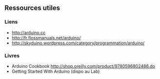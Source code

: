 ## Ressources utiles
### Liens
- http://arduino.cc
- http://fr.flossmanuals.net/arduino/
- http://skyduino.wordpress.com/category/programmation/arduino/

### Livres
- Arduino Cookbook http://shop.oreilly.com/product/9780596802486.do
- Getting Started With Arduino (dispo au Lab)
